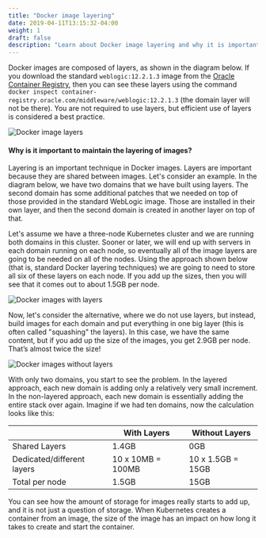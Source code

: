 ```yaml
---
title: "Docker image layering"
date: 2019-04-11T13:15:32-04:00
weight: 1
draft: false
description: "Learn about Docker image layering and why it is important."
---
```



Docker images are composed of layers, as shown in the diagram below.  If you download
the standard `weblogic:12.2.1.3` image from the [Oracle Container Registry](https://container-registry.oracle.com),
then you can see these layers using the command  `docker inspect container-registry.oracle.com/middleware/weblogic:12.2.1.3`
(the domain layer will not be there).  You are not required to use layers, but
efficient use of layers is considered a best practice.

![Docker image layers](/weblogic-kubernetes-operator/images/layers.png)

#### Why is it important to maintain the layering of images?

Layering is an important technique in Docker images.  Layers are important because they
are shared between images.  Let's consider an example.  In the diagram below, we have
two domains that we have built using layers.  The second domain has some additional
patches that we needed on top of those provided in the standard WebLogic image.  Those
are installed in their own layer, and then the second domain is created in another
layer on top of that.

Let's assume we have a three-node Kubernetes cluster and we are running both domains
in this cluster.  Sooner or later, we will end up with servers in each domain running
on each node, so eventually all of the image layers are going to be needed on all of
the nodes.  Using the approach shown below (that is, standard Docker layering techniques)
we are going to need to store all six of these layers on each node.  If you add up the
sizes, then you will see that it comes out to about 1.5GB per node.

![Docker images with layers](/weblogic-kubernetes-operator/images/more-layers.png)

Now, let's consider the alternative, where we do not use layers, but instead,
build images for each domain and put everything in one big layer (this is often
called "squashing" the layers).  In this case, we have the same content, but if
you add up the size of the images, you get 2.9GB per node. That’s almost twice the size!

![Docker images without layers](/weblogic-kubernetes-operator/images/no-layers.png)

With only two domains, you start to see the problem.  In the layered approach, each
new domain is adding only a relatively very small increment.  In the non-layered
approach, each new domain is essentially adding the entire stack over again.  Imagine
if we had ten domains, now the calculation looks like this:

|                            | With Layers       | Without Layers    |
| -------------------------- | ----------------- | ----------------- |
| Shared Layers              | 1.4GB             | 0GB               |
| Dedicated/different layers | 10 x 10MB = 100MB | 10 x 1.5GB = 15GB |
| Total per node             | 1.5GB             | 15GB              |


You can see how the amount of storage for images really starts to add up, and it
is not just a question of storage.  When Kubernetes creates a container from an
image, the size of the image has an impact on how long it takes to create and
start the container.
